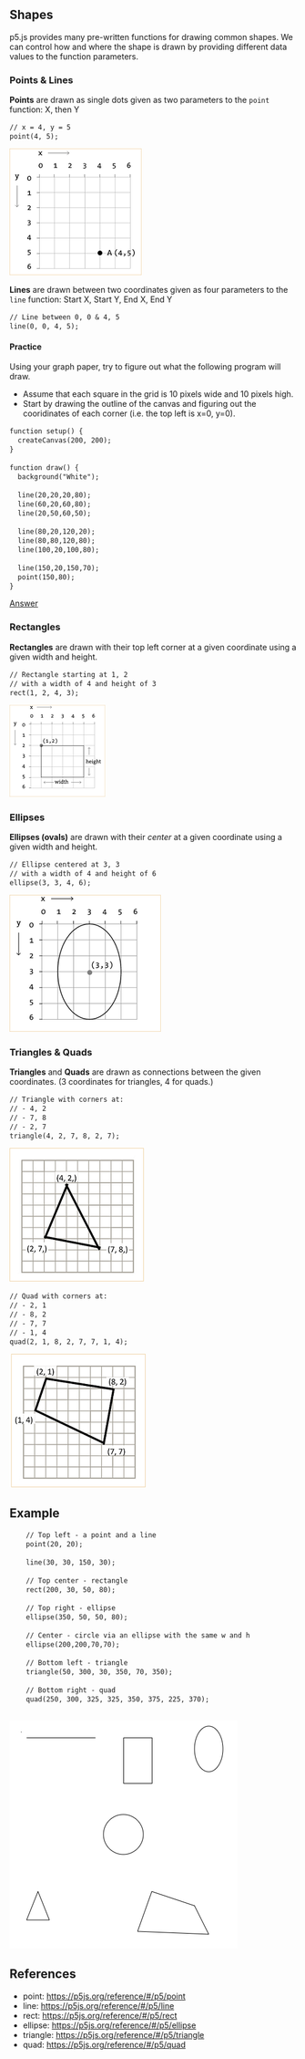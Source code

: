 ## Shapes

p5.js provides many pre-written functions for drawing common shapes. We can control how and where the shape is drawn by providing different data values to the function parameters.

### Points & Lines

**Points** are drawn as single dots given as two parameters to the `point` function: X, then Y
```
// x = 4, y = 5
point(4, 5); 
```

![Point](point.png)

**Lines** are drawn between two coordinates given as four parameters to the `line` function: Start X, Start Y, End X, End Y
```
// Line between 0, 0 & 4, 5
line(0, 0, 4, 5); 
```

#### Practice
Using your graph paper, try to figure out what the following program will draw. 
- Assume that each square in the grid is 10 pixels wide and 10 pixels high.
- Start by drawing the outline of the canvas and figuring out the cooridinates of each corner (i.e. the top left is x=0, y=0).

```
function setup() {
  createCanvas(200, 200);
}

function draw() {
  background("White");
  
  line(20,20,20,80);
  line(60,20,60,80);
  line(20,50,60,50);
  
  line(80,20,120,20);
  line(80,80,120,80);
  line(100,20,100,80);
  
  line(150,20,150,70);
  point(150,80);
}
```

[Answer](lines_answer.jpg)

### Rectangles
**Rectangles** are drawn with their top left corner at a given coordinate using a given width and height.

```
// Rectangle starting at 1, 2
// with a width of 4 and height of 3
rect(1, 2, 4, 3);
```

![Rectangle](rect.png)

### Ellipses
**Ellipses (ovals)** are drawn with their *center* at a given coordinate using a given width and height.

```
// Ellipse centered at 3, 3
// with a width of 4 and height of 6
ellipse(3, 3, 4, 6);
```

![Ellipse](ellipse.png)


### Triangles & Quads
**Triangles** and **Quads** are drawn as connections between the given coordinates. (3 coordinates for triangles, 4 for quads.)

```
// Triangle with corners at: 
// - 4, 2
// - 7, 8
// - 2, 7
triangle(4, 2, 7, 8, 2, 7);
```
![Triangle](triangle.png)


```
// Quad with corners at: 
// - 2, 1
// - 8, 2
// - 7, 7
// - 1, 4
quad(2, 1, 8, 2, 7, 7, 1, 4);
```
![Quad](quad.png)

## Example

```
    // Top left - a point and a line
    point(20, 20);
    
    line(30, 30, 150, 30);
    
    // Top center - rectangle
    rect(200, 30, 50, 80);
    
    // Top right - ellipse
    ellipse(350, 50, 50, 80);
    
    // Center - circle via an ellipse with the same w and h
    ellipse(200,200,70,70);
    
    // Bottom left - triangle
    triangle(50, 300, 30, 350, 70, 350);
    
    // Bottom right - quad
    quad(250, 300, 325, 325, 350, 375, 225, 370);
    
```

![Shapes](shapes.png)

## References
- point: <a href="https://p5js.org/reference/#/p5/point" target="_blank">https://p5js.org/reference/#/p5/point</a>
- line: <a href="https://p5js.org/reference/#/p5/line" target="_blank">https://p5js.org/reference/#/p5/line</a>
- rect: <a href="https://p5js.org/reference/#/p5/rect" target="_blank">https://p5js.org/reference/#/p5/rect</a>
- ellipse: <a href="https://p5js.org/reference/#/p5/ellipse" target="_blank">https://p5js.org/reference/#/p5/ellipse</a>
- triangle: <a href="https://p5js.org/reference/#/p5/triangle" target="_blank">https://p5js.org/reference/#/p5/triangle</a>
- quad: <a href="https://p5js.org/reference/#/p5/quad" target="_blank">https://p5js.org/reference/#/p5/quad</a>
